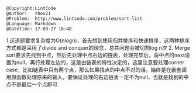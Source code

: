 ```
@Copyright:LintCode
@Author:   zhou21
@Problem:  http://www.lintcode.com/problem/sort-list
@Language: Markdown
@Datetime: 17-03-27 16:48
```

1.这道题要求复杂度为O(nlogn)，首先想到使用归并排序和快速排序，这两种排序方式都是采用了divide and conquer的理念，总共问题会被切割log n次
2. Merge sort要求先找到中点，然后先处理中点右边的链表，处理完毕后，将中点的next设置为null，再行处理左边的，这是由链表的特性决定的，这里注意要处理corner case，比如链表中只有两个点，那么如果找点的中点不对的话，始终是在嵌套调用原函数处理原来的输入，要保证处理的右边链表一定不为null，也就是找到的中点不是最后一个点即可